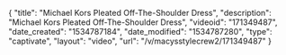 {
    "title": "Michael Kors Pleated Off-The-Shoulder Dress",
    "description": "Michael Kors Pleated Off-The-Shoulder Dress",
    "videoid": "171349487",
    "date_created": "1534787184",
    "date_modified": "1534787280",
    "type": "captivate",
    "layout": "video",
    "url": "\/v\/macysstylecrew2\/171349487"
}